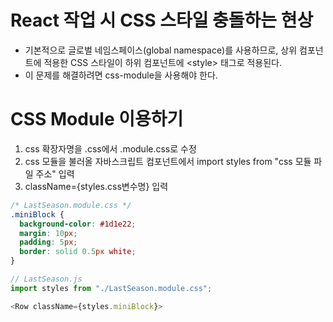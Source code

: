 # React 작업 시 CSS 스타일 충돌하는 현상

- 기본적으로 글로벌 네임스페이스(global namespace)를 사용하므로, 상위 컴포넌트에 적용한 CSS 스타일이 하위 컴포넌트에 \<style> 태그로 적용된다.
- 이 문제를 해결하려면 css-module을 사용해야 한다.

# CSS Module 이용하기

1. css 확장자명을 .css에서 .module.css로 수정
2. css 모듈을 불러올 자바스크립트 컴포넌트에서 import styles from "css 모듈 파일 주소" 입력
3. className={styles.css변수명} 입력

```css
/* LastSeason.module.css */
.miniBlock {
  background-color: #1d1e22;
  margin: 10px;
  padding: 5px;
  border: solid 0.5px white;
}
```

```js
// LastSeason.js
import styles from "./LastSeason.module.css";

<Row className={styles.miniBlock}>
```
